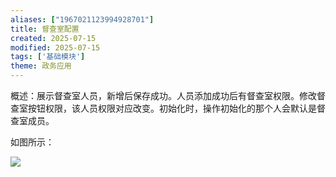```yaml
---
aliases: ["1967021123994928701"]
title: 督查室配置
created: 2025-07-15
modified: 2025-07-15
tags: ['基础模块']
theme: 政务应用
---
```


概述：展示督查室人员，新增后保存成功。人员添加成功后有督查室权限。修改督查室按钮权限，该人员权限对应改变。初始化时，操作初始化的那个人会默认是督查室成员。

如图所示：

![](https://myhelpdoc.oss-cn-heyuan.aliyuncs.com/mdimages/4c68a932ba7de8eb353e9938b72dbbd6.jpg)